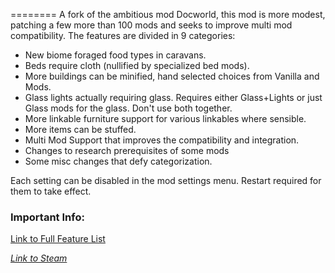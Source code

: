 ========
A fork of the ambitious mod Docworld, this mod is more modest, patching a few more than 100 mods and seeks to improve multi mod compatibility. The features are divided in 9 categories:

- New biome foraged food types in caravans.
- Beds require cloth (nullified by specialized bed mods).
- More buildings can be minified, hand selected choices from Vanilla and Mods.
- Glass lights actually requiring glass. Requires either Glass+Lights or just Glass mods for the glass. Don't use both together.
- More linkable furniture support for various linkables where sensible.
- More items can be stuffed.
- Multi Mod Support that improves the compatibility and integration.
- Changes to research prerequisites of some mods
- Some misc changes that defy categorization.
	
Each setting can be disabled in the mod settings menu. Restart required for them to take effect.

### Important Info:
[Link to Full Feature List](https://github.com/Miguel-V-DF/DocWorld-Lite/wiki)


_[Link to Steam](https://steamcommunity.com/sharedfiles/filedetails/?id=2730410892)_
